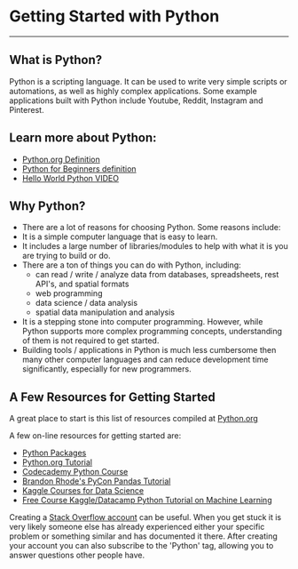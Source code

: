 # Getting Started with Python
-----------------------------

## What is Python?
Python is a scripting language. It can be used to write very simple scripts or automations, as well as highly complex applications. Some example applications built with Python include Youtube, Reddit, Instagram and Pinterest.

## Learn more about Python:
- [Python.org Definition](https://www.python.org/doc/essays/blurb/)
- [Python for Beginners definition](http://www.pythonforbeginners.com/learn-python/what-is-python/)
- [Hello World Python VIDEO](https://www.youtube.com/watch?v=aXKVOLwpDg8)

## Why Python?
- There are a lot of reasons for choosing Python. Some reasons include:
- It is a simple computer language that is easy to learn.
- It includes a large number of libraries/modules to help with what it is you are trying to build or do.
- There are a ton of things you can do with Python, including:
    - can read / write / analyze data from databases, spreadsheets, rest API's, and spatial formats
    - web programming
    - data science / data analysis
    - spatial data manipulation and analysis
- It is a stepping stone into computer programming. However, while Python supports more complex programming concepts, understanding of them is not required to get started.
- Building tools / applications in Python is much less cumbersome then many other computer languages and can reduce development time significantly, especially for new programmers.

## A Few Resources for Getting Started
A great place to start is this list of resources compiled at [Python.org](https://wiki.python.org/moin/BeginnersGuide/Programmers)

A few on-line resources for getting started are:
- [Python Packages](https://ubc-mds.github.io/py-pkgs/setup.html)
- [Python.org Tutorial](https://docs.python.org/3/tutorial/)
- [Codecademy Python Course](https://www.codecademy.com/catalog/language/python)
- [Brandon Rhode's PyCon Pandas Tutorial](https://github.com/brandon-rhodes/pycon-pandas-tutorial)
- [Kaggle Courses for Data Science](https://www.kaggle.com/learn/overview)
- [Free Course Kaggle/Datacamp Python Tutorial on Machine Learning](https://www.datacamp.com/courses/kaggle-python-tutorial-on-machine-learning)

Creating a [Stack Overflow account](https://stackoverflow.com/) can be useful. When you get stuck it is very likely someone else has already experienced either your specific problem or something similar and has documented it there. After creating your account you can also subscribe to the 'Python' tag, allowing you to answer questions other people have.
